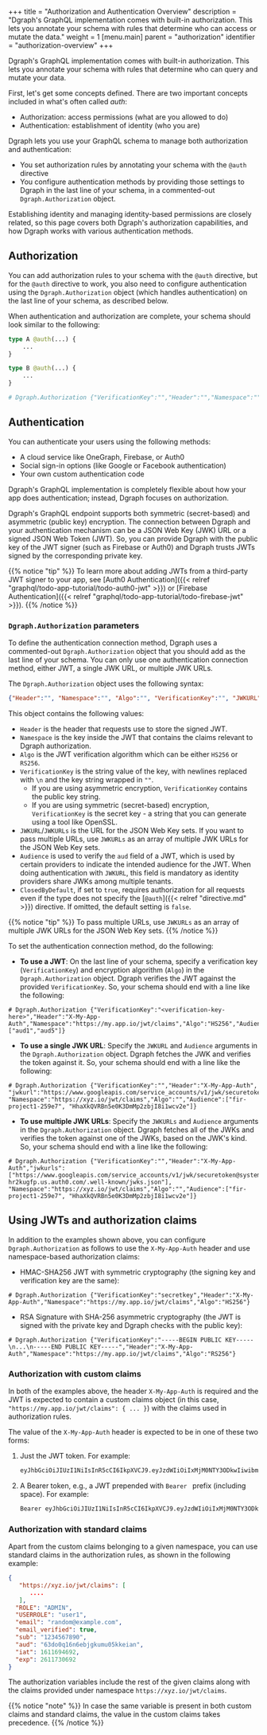 +++
title = "Authorization and Authentication Overview"
description = "Dgraph's GraphQL implementation comes with built-in authorization. This lets you annotate your schema with rules that determine who can access or mutate the data."
weight = 1
[menu.main]
    parent = "authorization"
    identifier = "authorization-overview"
+++

Dgraph's GraphQL implementation comes with built-in authorization. This lets you annotate your schema with rules that determine who can query and mutate your data.

First, let's get some concepts defined. There are two important concepts included in what's often called *auth*:

* Authorization: access permissions (what are you allowed to do)
* Authentication: establishment of identity (who you are)

Dgraph lets you use your GraphQL schema to manage both authorization and authentication:
* You set authorization rules by annotating your schema with the `@auth` directive
* You configure authentication methods by providing those settings to Dgraph in the last
line of your schema, in a commented-out `Dgraph.Authorization` object.

Establishing identity and managing identity-based permissions are closely related,
so this page covers both Dgraph's authorization capabilities, and how Dgraph works with
various authentication methods.

## Authorization

You can add authorization rules to your schema with the `@auth` directive, but
for the `@auth` directive to work, you also need to configure authentication
using the `Dgraph.Authorization` object (which handles authentication) on the
last line of your schema, as described below.

When authentication and authorization are complete, your schema should look similar to the following:

```graphql
type A @auth(...) {
    ...
}

type B @auth(...) {
    ...
}

# Dgraph.Authorization {"VerificationKey":"","Header":"","Namespace":"","Algo":"","Audience":[]}
```


## Authentication

You can authenticate your users using the following methods:
* A cloud service like OneGraph, Firebase, or Auth0
* Social sign-in options (like Google or Facebook authentication)
* Your own custom authentication code

Dgraph's GraphQL implementation is completely flexible about how your app does
authentication; instead, Dgraph focuses on authorization.  

Dgraph's GraphQL endpoint supports both symmetric (secret-based) and asymmetric (public key) 
encryption. The connection between Dgraph and your authentication mechanism can
be a JSON Web Key (JWK) URL or a signed JSON Web Token (JWT). So, you can provide
Dgraph with the public key of the JWT signer (such as Firebase or Auth0) and
Dgraph trusts JWTs signed by the corresponding private key.

{{% notice "tip" %}}
To learn more about adding JWTs from a third-party JWT signer to your app, see
[Auth0 Authentication]({{< relref "graphql/todo-app-tutorial/todo-auth0-jwt" >}}) or [Firebase Authentication]({{< relref "graphql/todo-app-tutorial/todo-firebase-jwt" >}}). {{% /notice %}}

### `Dgraph.Authorization` parameters

To define the authentication connection method, Dgraph uses a commented-out
`Dgraph.Authorization` object that you should add as the last line of your schema.
You can only use one authentication connection method, either JWT, a single JWK
URL, or multiple JWK URLs.

The `Dgraph.Authorization` object uses the following syntax:

```json
{"Header":"", "Namespace":"", "Algo":"", "VerificationKey":"", "JWKURL":"", "Audience":[], "ClosedByDefault": false}
```

This object contains the following values:
* `Header` is the header that requests use to store the signed JWT.
* `Namespace` is the key inside the JWT that contains the claims relevant to Dgraph authorization.
* `Algo` is the JWT verification algorithm which can be either `HS256` or `RS256`.
* `VerificationKey` is the string value of the key, with newlines replaced with `\n` and the key string wrapped in `""`.
  * If you are using asymmetric encryption, `VerificationKey` contains the public key string. 
  * If you are using symmetric (secret-based) encryption, `VerificationKey` is the secret key - a string that you can generate using a tool like OpenSSL.
* `JWKURL`/`JWKURLs` is the URL for the JSON Web Key sets. If you want to pass multiple URLs, use `JWKURLs` as an array of multiple JWK URLs for the JSON Web Key sets.
* `Audience` is used to verify the `aud` field of a JWT, which is used by certain providers to indicate the intended audience for the JWT. When doing authentication with `JWKURL`, this field is mandatory as identity providers share JWKs among multiple tenants.
* `ClosedByDefault`, if set to `true`, requires authorization for all requests even if the type does not specify the [`@auth`]({{< relref "directive.md" >}}) directive. If omitted, the default setting is `false`.

{{% notice "tip" %}}
To pass multiple URLs, use `JWKURLs` as an array of multiple JWK URLs for the JSON Web Key sets.
{{% /notice %}}

To set the authentication connection method, do the following:

* **To use a JWT**: On the last line of your schema, specify a verification key (`VerificationKey`) and encryption algorithm (`Algo`) in the `Dgraph.Authorization` object. Dgraph verifies the JWT against the provided `VerificationKey`. So, your schema should end with a line like the following:

```
# Dgraph.Authorization {"VerificationKey":"<verification-key-here>","Header":"X-My-App-Auth","Namespace":"https://my.app.io/jwt/claims","Algo":"HS256","Audience":["aud1","aud5"]}
```

* **To use a single JWK URL**: Specify the `JWKURL` and `Audience` arguments in the `Dgraph.Authorization` object. Dgraph fetches the JWK and verifies the token against it. So, your schema should end with a line like the following:

```
# Dgraph.Authorization {"VerificationKey":"","Header":"X-My-App-Auth", "jwkurl":"https://www.googleapis.com/service_accounts/v1/jwk/securetoken@system.gserviceaccount.com", "Namespace":"https://xyz.io/jwt/claims","Algo":"","Audience":["fir-project1-259e7", "HhaXkQVRBn5e0K3DmMp2zbjI8i1wcv2e"]}
```

* **To use multiple JWK URLs**: Specify the `JWKURLs` and `Audience` arguments in the `Dgraph.Authorization` object. Dgraph fetches all of the JWKs and verifies the token against one of the JWKs, based on the JWK's kind. So, your schema should end with a line like the following:

```
# Dgraph.Authorization {"VerificationKey":"","Header":"X-My-App-Auth","jwkurls":["https://www.googleapis.com/service_accounts/v1/jwk/securetoken@system.gserviceaccount.com","https://dev-hr2kugfp.us.auth0.com/.well-known/jwks.json"], "Namespace":"https://xyz.io/jwt/claims","Algo":"","Audience":["fir-project1-259e7", "HhaXkQVRBn5e0K3DmMp2zbjI8i1wcv2e"]}
```

## Using JWTs and authorization claims

In addition to the examples shown above, you can configure `Dgraph.Authorization` as follows
to use the `X-My-App-Auth` header and use namespace-based authorization claims:

- HMAC-SHA256 JWT with symmetric cryptography (the signing key and verification key are the same):

```
# Dgraph.Authorization {"VerificationKey":"secretkey","Header":"X-My-App-Auth","Namespace":"https://my.app.io/jwt/claims","Algo":"HS256"}
```

- RSA Signature with SHA-256 asymmetric cryptography (the JWT is signed with the private key and Dgraph checks with the public key):

```
# Dgraph.Authorization {"VerificationKey":"-----BEGIN PUBLIC KEY-----\n...\n-----END PUBLIC KEY-----","Header":"X-My-App-Auth","Namespace":"https://my.app.io/jwt/claims","Algo":"RS256"}
```

### Authorization with custom claims

In both of the examples above, the header `X-My-App-Auth` is required and the
JWT is expected to contain a custom claims object (in this case, `"https://my.app.io/jwt/claims": { ... }`) with the claims used in authorization rules.

The value of the `X-My-App-Auth` header is expected to be in one of these two forms:
1. Just the JWT token. For example:
    ```txt
    eyJhbGciOiJIUzI1NiIsInR5cCI6IkpXVCJ9.eyJzdWIiOiIxMjM0NTY3ODkwIiwibmFtZSI6IkpvaG4gRG9lIiwiaWF0IjoxNTE2MjM5MDIyLCJodHRwczovL215LmFwcC5pby9qd3QvY2xhaW1zIjp7fX0.Pjlxpf-3FhH61EtHBRo2g1amQPRi0pNwoLUooGbxIho
    ```

2. A Bearer token, e.g., a JWT prepended with `Bearer ` prefix (including space). For example:
    ```txt
    Bearer eyJhbGciOiJIUzI1NiIsInR5cCI6IkpXVCJ9.eyJzdWIiOiIxMjM0NTY3ODkwIiwibmFtZSI6IkpvaG4gRG9lIiwiaWF0IjoxNTE2MjM5MDIyLCJodHRwczovL215LmFwcC5pby9qd3QvY2xhaW1zIjp7fX0.Pjlxpf-3FhH61EtHBRo2g1amQPRi0pNwoLUooGbxIho
    ```

### Authorization with standard claims

Apart from the custom claims belonging to a given namespace, you can use standard claims in the authorization rules, as shown in the following example:

```json
{
   "https://xyz.io/jwt/claims": [
      ....
   ],
  "ROLE": "ADMIN",
  "USERROLE": "user1",
  "email": "random@example.com",
  "email_verified": true,
  "sub": "1234567890",
  "aud": "63do0q16n6ebjgkumu05kkeian",
  "iat": 1611694692,
  "exp": 2611730692
}
```

The authorization variables include the rest of the given claims along with the claims provided under namespace `https://xyz.io/jwt/claims`.

{{% notice "note" %}}
In case the same variable is present in both custom claims and standard claims, the value in the custom claims takes precedence.
{{% /notice %}}
